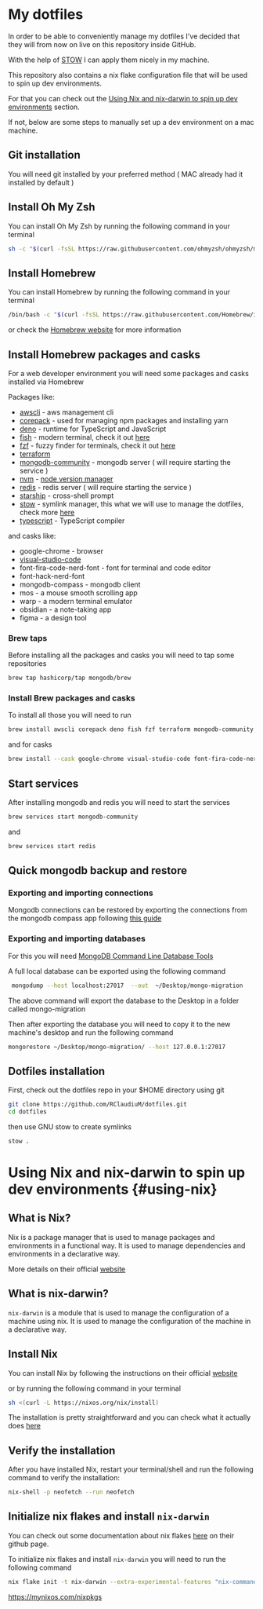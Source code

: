 # My dotfiles

In order to be able to conveniently manage my dotfiles I've decided that they will from now on live on this repository inside GitHub.

With the help of [STOW](https://www.gnu.org/software/stow/) I can apply them nicely in my machine.

This repository also contains a nix flake configuration file that will be used to spin up dev environments.

For that you can check out the [Using Nix and nix-darwin to spin up dev environments](#using-nix) section.

If not, below are some steps to manually set up a dev environment on a mac machine.

## Git installation

You will need git installed by your preferred method ( MAC already had it installed by default )

## Install Oh My Zsh

You can install Oh My Zsh by running the following command in your terminal

```bash
sh -c "$(curl -fsSL https://raw.githubusercontent.com/ohmyzsh/ohmyzsh/master/tools/install.sh)"
```

## Install Homebrew

You can install Homebrew by running the following command in your terminal

```bash
/bin/bash -c "$(curl -fsSL https://raw.githubusercontent.com/Homebrew/install/HEAD/install.sh)"
```

or check the [Homebrew website](https://brew.sh/) for more information

## Install Homebrew packages and casks

For a web developer environment you will need some packages and casks installed via Homebrew

Packages like:

- [awscli](https://formulae.brew.sh/formula/awscli#default) - aws management cli
- [corepack](https://formulae.brew.sh/formula/corepack) - used for managing npm packages and installing yarn
- [deno](https://formulae.brew.sh/formula/deno#default) - runtime for TypeScript and JavaScript
- [fish](https://formulae.brew.sh/formula/fish#default) - modern terminal, check it out [here](https://fishshell.com/)
- [fzf](https://formulae.brew.sh/formula/fzf#default) - fuzzy finder for terminals, check it out [here](https://github.com/junegunn/fzf)
- [terraform](https://developer.hashicorp.com/terraform)
- [mongodb-community](https://www.mongodb.com/docs/manual/tutorial/install-mongodb-on-os-x/#installing-mongodb-8.0-edition-edition) - mongodb server ( will require starting the service )
- [nvm](https://formulae.brew.sh/formula/nvm#default) - [node version manager](https://github.com/nvm-sh/nvm)
- [redis](https://formulae.brew.sh/formula/redis#default) - redis server ( will require starting the service )
- [starship](https://formulae.brew.sh/formula/starship#default) - cross-shell prompt
- [stow](https://formulae.brew.sh/formula/stow#default) - symlink manager, this what we will use to manage the dotfiles, check more [here](https://www.gnu.org/software/stow/manual/stow.html)
- [typescript](https://formulae.brew.sh/formula/typescript#default) - TypeScript compiler

and casks like:

- google-chrome - browser
- [visual-studio-code](https://formulae.brew.sh/cask/visual-studio-code)
- font-fira-code-nerd-font - font for terminal and code editor
- font-hack-nerd-font
- mongodb-compass - mongodb client
- mos - a mouse smooth scrolling app
- warp - a modern terminal emulator
- obsidian - a note-taking app
- figma - a design tool

### Brew taps

Before installing all the packages and casks you will need to tap some repositories

```bash
brew tap hashicorp/tap mongodb/brew
```

### Install Brew packages and casks

To install all those you will need to run

```bash
brew install awscli corepack deno fish fzf terraform mongodb-community nvm redis starship stow typescript
```

and for casks

```bash
brew install --cask google-chrome visual-studio-code font-fira-code-nerd-font font-hack-nerd-font mongodb-compass mos warp obsidian figma
```

## Start services

After installing mongodb and redis you will need to start the services

```bash
brew services start mongodb-community
```

and

```bash
brew services start redis
```

## Quick mongodb backup and restore

### Exporting and importing connections

Mongodb connections can be restored by exporting the connections from the mongodb compass app following [this guide](https://www.mongodb.com/docs/compass/current/connect/favorite-connections/import-export-ui/export/#procedure)

### Exporting and importing databases

For this you will need [MongoDB Command Line Database Tools](https://www.mongodb.com/try/download/database-tools)

A full local database can be exported using the following command

```bash
 mongodump --host localhost:27017  --out  ~/Desktop/mongo-migration
```

The above command will export the database to the Desktop in a folder called mongo-migration

Then after exporting the database you will need to copy it to the new machine's desktop and run the following command

```bash
mongorestore ~/Desktop/mongo-migration/ --host 127.0.0.1:27017
```

## Dotfiles installation

First, check out the dotfiles repo in your $HOME directory using git

```bash
git clone https://github.com/RClaudiuM/dotfiles.git
cd dotfiles
```

then use GNU stow to create symlinks

```bash
stow .
```

# Using Nix and nix-darwin to spin up dev environments {#using-nix}

## What is Nix?

Nix is a package manager that is used to manage packages and environments in a functional way. It is used to manage dependencies and environments in a declarative way.

More details on their official [website](https://nixos.org/)

## What is nix-darwin?

`nix-darwin` is a module that is used to manage the configuration of a machine using nix. It is used to manage the configuration of the machine in a declarative way.

## Install Nix

You can install Nix by following the instructions on their official [website](https://nixos.org/download/#nix-install-macos)

or by running the following command in your terminal

```bash
sh <(curl -L https://nixos.org/nix/install)
```

The installation is pretty straightforward and you can check what it actually does [here](https://nix.dev/manual/nix/2.18/installation/installing-binary#macos-installation)

## Verify the installation

After you have installed Nix, restart your terminal/shell and run the following command to verify the installation:

```bash
nix-shell -p neofetch --run neofetch
```

## Initialize nix flakes and install `nix-darwin`

You can check out some documentation about nix flakes [here](https://github.com/LnL7/nix-darwin?tab=readme-ov-file#flakes) on their github page.

To initialize nix flakes and install `nix-darwin` you will need to run the following command

```bash
nix flake init -t nix-darwin --extra-experimental-features "nix-command flakes"
```

https://mynixos.com/nixpkgs
